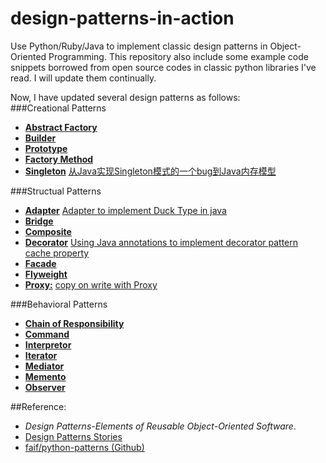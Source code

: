 design-patterns-in-action
===============
Use Python/Ruby/Java to implement classic design patterns in Object-Oriented Programming. This repository also include some example code snippets borrowed from open source codes in classic python libraries I've read. I will update them continually.    
  
Now, I have updated several design patterns as follows:  
###Creational Patterns
* [**Abstract Factory**](https://github.com/conndots/ddesign-patterns-in-action/tree/master/abstract%20factory) 
* [**Builder**](https://github.com/conndots/design-patterns-in-action/tree/master/builder) 
* [**Prototype**](https://github.com/conndots/design-patterns-in-action/tree/master/prototype) 
* [**Factory Method**](https://github.com/conndots/design-patterns-in-action/tree/master/factory%20method) 
* [**Singleton**](https://github.com/conndots/design-patterns-in-action/tree/master/singleton)  [从Java实现Singleton模式的一个bug到Java内存模型](https://github.com/conndots/design-patterns-in-action/tree/master/singleton/README.md)

###Structual Patterns  
* [**Adapter**](https://github.com/conndots/design-patterns-in-action/tree/master/adapter) [Adapter to implement Duck Type in java](https://github.com/conndots/design-patterns-in-action/tree/master/adapter/Adapter2Duck.java)
* [**Bridge**](https://github.com/conndots/design-patterns-in-action/tree/master/bridge)
* [**Composite**](https://github.com/conndots/design-patterns-in-action/tree/master/composite) 
* [**Decorator**](https://github.com/conndots/design-patterns-in-action/tree/master/decorator) [Using Java annotations to implement decorator pattern](https://github.com/conndots/design-patterns-in-action/tree/master/decorator/RefactorTestUtil) [cache property](https://github.com/conndots/design-patterns-in-action/blob/master/decorator/cacheproperty.py)
* [**Facade**](https://github.com/conndots/design-patterns-in-action/tree/master/facade)
* [**Flyweight**](https://github.com/conndots/design-patterns-in-action/tree/master/flyweight) 
* [**Proxy:**](https://github.com/conndots/design-patterns-in-action/tree/master/proxy) [copy on write with Proxy](https://github.com/conndots/design-patterns-in-action/tree/master/proxy/proxy_copy_on_write.py)
  
###Behavioral Patterns  
* [**Chain of Responsibility**](https://github.com/conndots/design-patterns-in-action/tree/master/chain%20of%20responsibility)  
* [**Command**](https://github.com/conndots/design-patterns-in-action/tree/master/command)
* [**Interpretor**](https://github.com/conndots/design-patterns-in-action/tree/master/interpretor)  
* [**Iterator**](https://github.com/conndots/design-patterns-in-action/tree/master/iterator)  
* [**Mediator**](https://github.com/conndots/design-patterns-in-action/tree/master/mediator)
* [**Memento**](https://github.com/conndots/design-patterns-in-action/tree/master/memento)  
* [**Observer**](https://github.com/conndots/design-patterns-in-action/tree/master/observer)
     
##Reference:   
* *Design Patterns-Elements of Reusable Object-Oriented Software*.
* [Design Patterns Stories](http://www.programcreek.com/java-design-patterns-in-stories/)   
* [faif/python-patterns (Github)](https://github.com/faif/python-patterns)
